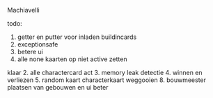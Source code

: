 Machiavelli

todo:
1. getter en putter voor inladen buildincards
6. exceptionsafe
7. betere ui
9. alle none kaarten op niet active zetten

klaar
2. alle charactercard act
3. memory leak detectie
4. winnen en verliezen
5. random kaart characterkaart weggooien
8. bouwmeester plaatsen van gebouwen en ui beter


